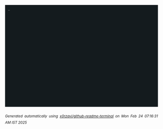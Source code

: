 <div align="justify">
<picture>
    <source media="(prefers-color-scheme: dark)" srcset="./output.gif">
    <source media="(prefers-color-scheme: light)" srcset="./output.gif">
    <img alt="GIFOS" src="output.gif">
</picture>

<sub><i>Generated automatically using [x0rzavi/github-readme-terminal](https://github.com/x0rzavi/github-readme-terminal) on Mon Feb 24 07:16:31 AM IST 2025</i></sub>

<!-- <details>
<summary>More details</summary>

</details> -->
</div>

<!-- Image deletion URL: NONE -->